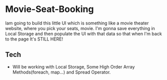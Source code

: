 # Movie-Seat-Booking


Iam going to build this little UI which is something like a movie theater website, where you pick your seats, movie.
I'm gonna save everything in Local Storage and then populate the UI with that data so that when I'm back to the page It's STILL HERE!


## Tech

- Will be working with Local Storage, Some High Order Array Methods(foreach, map...) and Spread Operator.
